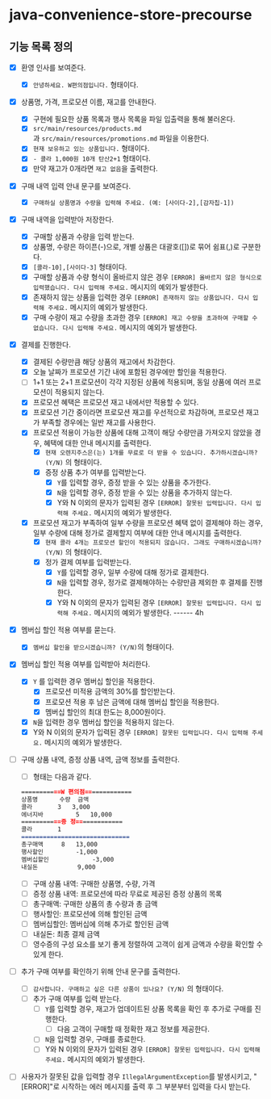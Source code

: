 # java-convenience-store-precourse


## 기능 목록 정의
- [X]  환영 인사를 보여준다.
    - [X]  `안녕하세요. W편의점입니다.` 형태이다.
- [X]  상품명, 가격, 프로모션 이름, 재고를 안내한다.
    - [X]  구현에 필요한 상품 목록과 행사 목록을 파일 입출력을 통해 불러온다.
    - [X]  `src/main/resources/products.md`과 `src/main/resources/promotions.md` 파일을 이용한다.
    - [X]  `현재 보유하고 있는 상품입니다.` 형태이다.
    - [X]  `- 콜라 1,000원 10개 탄산2+1` 형태이다.
    - [X]  만약 재고가 0개라면 `재고 없음`을 출력한다.

- [X]  구매 내역 입력 안내 문구를 보여준다.
    - [X]  `구매하실 상품명과 수량을 입력해 주세요. (예: [사이다-2],[감자칩-1])`

- [X]  구매 내역을 입력받아 저장한다.
    - [X]  구매할 상품과 수량을 입력 받는다.
    - [X]  상품명, 수량은 하이픈(-)으로, 개별 상품은 대괄호([])로 묶어 쉼표(,)로 구분한다.
    - [X]  `[콜라-10],[사이다-3]` 형태이다.
    - [X]  구매할 상품과 수량 형식이 올바르지 않은 경우 `[ERROR] 올바르지 않은 형식으로 입력했습니다. 다시 입력해 주세요.` 메시지의 예외가 발생한다.
    - [X]  존재하지 않는 상품을 입력한 경우 `[ERROR] 존재하지 않는 상품입니다. 다시 입력해 주세요.` 메시지의 예외가 발생한다.
    - [X]  구매 수량이 재고 수량을 초과한 경우 `[ERROR] 재고 수량을 초과하여 구매할 수 없습니다. 다시 입력해 주세요.` 메시지의 예외가 발생한다.

- [X]  결제를 진행한다.
    - [X]  결제된 수량만큼 해당 상품의 재고에서 차감한다.
    - [X]  오늘 날짜가 프로모션 기간 내에 포함된 경우에만 할인을 적용한다.
    - [ ]  1+1 또는 2+1 프로모션이 각각 지정된 상품에 적용되며, 동일 상품에 여러 프로모션이 적용되지 않는다.
    - [X]  프로모션 혜택은 프로모션 재고 내에서만 적용할 수 있다.
    - [X]  프로모션 기간 중이라면 프로모션 재고를 우선적으로 차감하며, 프로모션 재고가 부족할 경우에는 일반 재고를 사용한다.
    - [X]  프로모션 적용이 가능한 상품에 대해 고객이 해당 수량만큼 가져오지 않았을 경우, 혜택에 대한 안내 메시지를 출력한다.
        - [X]  `현재 오렌지주스은(는) 1개를 무료로 더 받을 수 있습니다. 추가하시겠습니까? (Y/N)` 의 형태이다.
        - [X]  증정 상품 추가 여부를 입력받는다.
            - [X]  `Y`를 입력할 경우, 증정 받을 수 있는 상품을 추가한다.
            - [X]  `N`을 입력할 경우, 증정 받을 수 있는 상품을 추가하지 않는다.
            - [X]  Y와 N 이외의 문자가 입력된 경우 `[ERROR] 잘못된 입력입니다. 다시 입력해 주세요.` 메시지의 예외가 발생한다.
    - [X]  프로모션 재고가 부족하여 일부 수량을 프로모션 혜택 없이 결제해야 하는 경우, 일부 수량에 대해 정가로 결제할지 여부에 대한 안내 메시지를 출력한다.
        - [X]  `현재 콜라 4개는 프로모션 할인이 적용되지 않습니다. 그래도 구매하시겠습니까? (Y/N)` 의 형태이다.
        - [X]  정가 결제 여부를 입력받는다.
            - [X]  `Y`를 입력할 경우, 일부 수량에 대해 정가로 결제한다.
            - [X]  `N`을 입력할 경우, 정가로 결제해야하는 수량만큼 제외한 후 결제를 진행한다.
            - [X]  Y와 N 이외의 문자가 입력된 경우 `[ERROR] 잘못된 입력입니다. 다시 입력해 주세요.` 메시지의 예외가 발생한다.
------ 4h

- [X]  멤버십 할인 적용 여부를 묻는다.
    - [X]  `멤버십 할인을 받으시겠습니까? (Y/N)`의 형태이다.

- [X]  멤버십 할인 적용 여부를 입력받아 처리한다.
    - [X]  `Y` 를 입력한 경우 멤버십 할인을 적용한다.
        - [X]  프로모션 미적용 금액의 30%를 할인받는다.
        - [X]  프로모션 적용 후 남은 금액에 대해 멤버십 할인을 적용한다.
        - [X]  멤버십 할인의 최대 한도는 8,000원이다.
    - [X]  `N`을 입력한 경우 멤버십 할인을 적용하지 않는다.
    - [X]  Y와 N 이외의 문자가 입력된 경우 `[ERROR] 잘못된 입력입니다. 다시 입력해 주세요.` 메시지의 예외가 발생한다.

- [ ]  구매 상품 내역, 증정 상품 내역, 금액 정보를 출력한다.
    - [ ]  형태는 다음과 같다.

   ```markdown
   ===========W 편의점=============
   상품명		수량	금액
   콜라		3 	3,000
   에너지바 		5 	10,000
   ===========증	정=============
   콜라		1
   ==============================
   총구매액		8	13,000
   행사할인			-1,000
   멤버십할인			-3,000
   내실돈			 9,000
   ```

    - [ ]  구매 상품 내역: 구매한 상품명, 수량, 가격
    - [ ]  증정 상품 내역: 프로모션에 따라 무료로 제공된 증정 상품의 목록
    - [ ]  총구매액: 구매한 상품의 총 수량과 총 금액
    - [ ]  행사할인: 프로모션에 의해 할인된 금액
    - [ ]  멤버십할인: 멤버십에 의해 추가로 할인된 금액
    - [ ]  내실돈: 최종 결제 금액
    - [ ]  영수증의 구성 요소를 보기 좋게 정렬하여 고객이 쉽게 금액과 수량을 확인할 수 있게 한다.

- [ ]  추가 구매 여부를 확인하기 위해 안내 문구를 출력한다.
    - [ ]  `감사합니다. 구매하고 싶은 다른 상품이 있나요? (Y/N)` 의 형태이다.
    - [ ]  추가 구매 여부를 입력 받는다.
        - [ ]  `Y`를 입력할 경우, 재고가 업데이트된 상품 목록을 확인 후 추가로 구매를 진행한다.
            - [ ]  다음 고객이 구매할 때 정확한 재고 정보를 제공한다.
        - [ ]  `N`을 입력할 경우, 구매를 종료한다.
        - [ ]  Y와 N 이외의 문자가 입력된 경우 `[ERROR] 잘못된 입력입니다. 다시 입력해 주세요.` 메시지의 예외가 발생한다.

- [ ]  사용자가 잘못된 값을 입력할 경우 `IllegalArgumentException`를 발생시키고, "[ERROR]"로 시작하는 에러 메시지를 출력 후 그 부분부터 입력을 다시 받는다.
